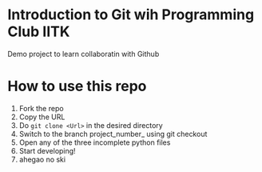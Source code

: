 # Introduction to Git wih Programming Club IITK
Demo project to learn collaboratin with Github

# How to use this repo
1. Fork the repo
2. Copy the URL 
2. Do `git clone <Url>` in the desired directory
3. Switch to the branch project_number_ using git checkout <branch name>
4. Open any of the three incomplete python files
5. Start developing!
6. ahegao no ski


